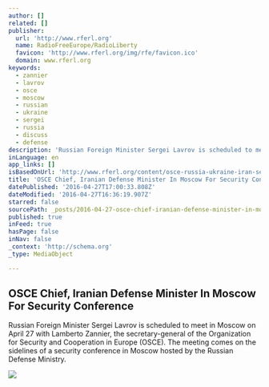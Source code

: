 ```yaml
---
author: []
related: []
publisher:
  url: 'http://www.rferl.org'
  name: RadioFreeEurope/RadioLiberty
  favicon: 'http://www.rferl.org/img/rfe/favicon.ico'
  domain: www.rferl.org
keywords:
  - zannier
  - lavrov
  - osce
  - moscow
  - russian
  - ukraine
  - sergei
  - russia
  - discuss
  - defense
description: 'Russian Foreign Minister Sergei Lavrov is scheduled to meet in Moscow on April 27 with Lamberto Zannier, the secretary-general of the Organization for Security and Cooperation in Europe (OSCE). The meeting comes on the sidelines of a security conference in Moscow hosted by the Russian Defense Ministry.'
inLanguage: en
app_links: []
isBasedOnUrl: 'http://www.rferl.org/content/osce-russia-ukraine-iran-security-conference/27700778.html'
title: 'OSCE Chief, Iranian Defense Minister In Moscow For Security Conference'
datePublished: '2016-04-27T17:00:33.808Z'
dateModified: '2016-04-27T16:36:19.907Z'
starred: false
sourcePath: _posts/2016-04-27-osce-chief-iranian-defense-minister-in-moscow-for-security.md
published: true
inFeed: true
hasPage: false
inNav: false
_context: 'http://schema.org'
_type: MediaObject

---
```

<article style=""><h1>OSCE Chief, Iranian Defense Minister In Moscow For Security Conference</h1><p>Russian Foreign Minister Sergei Lavrov is scheduled to meet in Moscow on April 27 with Lamberto Zannier, the secretary-general of the Organization for Security and Cooperation in Europe (OSCE). The meeting comes on the sidelines of a security conference in Moscow hosted by the Russian Defense Ministry.</p><img src="http://www.rferl.org/img/RFE/top_logo_news.png" /></article>